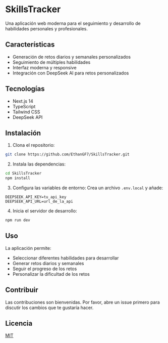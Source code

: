 # SkillsTracker

Una aplicación web moderna para el seguimiento y desarrollo de habilidades personales y profesionales.

## Características

- Generación de retos diarios y semanales personalizados
- Seguimiento de múltiples habilidades
- Interfaz moderna y responsive
- Integración con DeepSeek AI para retos personalizados

## Tecnologías

- Next.js 14
- TypeScript
- Tailwind CSS
- DeepSeek API

## Instalación

1. Clona el repositorio:
```bash
git clone https://github.com/EthanGF7/SkillsTracker.git
```

2. Instala las dependencias:
```bash
cd SkillsTracker
npm install
```

3. Configura las variables de entorno:
Crea un archivo `.env.local` y añade:
```
DEEPSEEK_API_KEY=tu_api_key
DEEPSEEK_API_URL=url_de_la_api
```

4. Inicia el servidor de desarrollo:
```bash
npm run dev
```

## Uso

La aplicación permite:
- Seleccionar diferentes habilidades para desarrollar
- Generar retos diarios y semanales
- Seguir el progreso de los retos
- Personalizar la dificultad de los retos

## Contribuir

Las contribuciones son bienvenidas. Por favor, abre un issue primero para discutir los cambios que te gustaría hacer.

## Licencia

[MIT](https://choosealicense.com/licenses/mit/)
